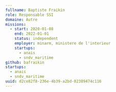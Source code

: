 ```yaml
---
fullname: Baptiste Fraikin
role: Responsable SSI
domaine: Autre
missions:
  - start: 2020-01-08
    end: 2022-01-01
    status: independent
    employer: minarm, ministere de l'interieur
    startups:
      - anais
      - sndv_maritime
github: bafraikin
startups:
  - anais
  - sndv_maritime
uuid: d2ce82f8-236e-4b39-a2bd-02389474c116
---
```

